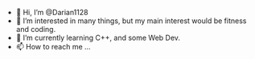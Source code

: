 - 👋 Hi, I’m @Darian1128
- 👀 I’m interested in many things, but my main interest would be fitness and coding.
- 🌱 I’m currently learning C++, and some Web Dev.
- 📫 How to reach me ...

<!---
Darian1128/Darian1128 is a ✨ special ✨ repository because its `README.md` (this file) appears on your GitHub profile.
You can click the Preview link to take a look at your changes.
--->
